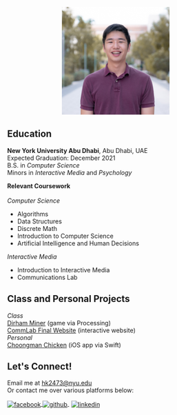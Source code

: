 <p style = "text-align:center;">
  <img src="photo.jpg" alt="me" width="250" height="250">
</p>

## Education
**New York University Abu Dhabi**, Abu Dhabi, UAE <br/>
Expected Graduation: December 2021 <br/>
B.S. in *Computer Science* <br/>
Minors in *Interactive Media* and *Psychology* <br/>

**Relevant Coursework** <br/>
<br/>
*Computer Science* <br/>
- Algorithms <br/>
- Data Structures <br/>
- Discrete Math <br/>
- Introduction to Computer Science <br/>
- Artificial Intelligence and Human Decisions <br/>

*Interactive Media* <br/>
- Introduction to Interactive Media <br/>
- Communications Lab <br/>

## Class and Personal Projects
*Class* <br/>
[Dirham Miner](https://github.com/briankim113/introfinal) (game via Processing) <br/>
[CommLab Final Website](http://hk247.nyuadim.com/index.html) (interactive website)
<br/>
*Personal* <br/>
[Choongman Chicken](https://github.com/briankim113/ChoongmanChicken) (iOS app via Swift)

## Let's Connect!
Email me at hk2473@nyu.edu <br/>
Or contact me over various platforms below:

<p float="left">
  <a href="http://www.facebook.com/briankim113">
    <img src="https://image.flaticon.com/icons/png/512/25/25187.png" alt="facebook" width="30" height="30" style="vertical-align:middle">
  </a>
  <a href="http://www.github.com/briankim113">
    <img src="https://cdn.freebiesupply.com/logos/large/2x/github-icon-1-logo-png-transparent.png" alt="github" width="30" height="30" style="vertical-align:middle">
  </a>
  <a href="https://www.linkedin.com/in/brian-kim-44a664198/">
    <img src="https://image.flaticon.com/icons/png/512/49/49656.png" alt="linkedin" width="28" height="28" style="padding-left:5px; vertical-align:middle">
  </a>
</p>
